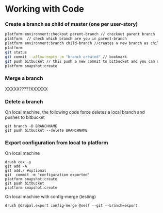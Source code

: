 # Working with Code

### Create a branch as child of master \(one per user-story\)

```bash
platform environment:checkout parent-branch // checkout parent branch
platform  // check which branch are you in parent-branch
platform environment:branch child-branch //creates a new branch as child of parent (1 min process)
platform
git status
git commit --allow-empty -m "branch created" // bookmark
git push bitbucket // this push a new commit to bitbucket and you can see changes on bitbucket and platform are linked
platform snapshot:create
```

### Merge a branch

XXXXX?????XXXXXX

### Delete a branch

On local machine, the following code force deletes a local branch and pushes to bitbucket

```
git branch -D BRANCHNAME
git push bitbucket --delete BRANCHNAME
```

### Export configuration from local to platform

On local machine

```
drush cex -y
git add -A
git add./ #optional
git  commit -m "configuration exported"
platform snapshot:create
git push bitbucket
platform snapshot:create
```

On local machine with config-merge \(testing\)

```
drush @drupal.export config-merge @self --git --branch=export
```



